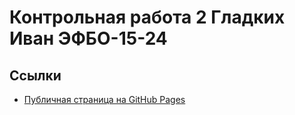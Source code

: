 # Контрольная работа 2 Гладких Иван ЭФБО-15-24
   
## Ссылки
- [Публичная страница на GitHub Pages](https://ivanken08.github.io/frontend_and_backend_kr_1/index.html)